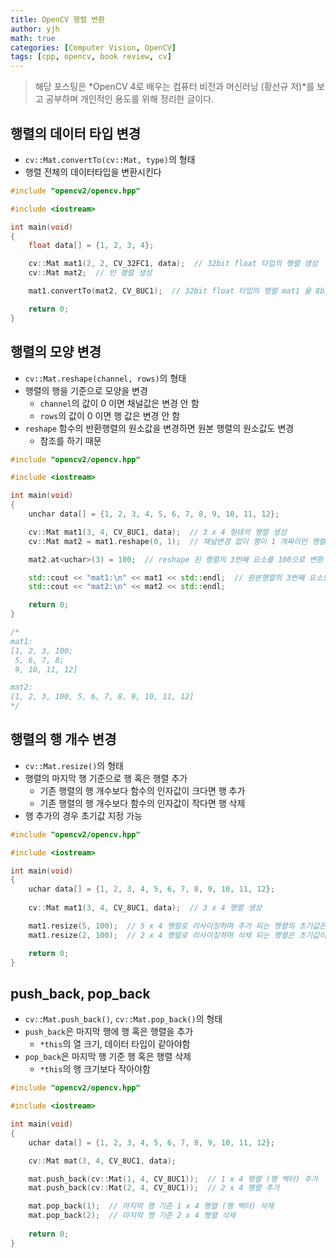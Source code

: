 ```yaml
---
title: OpenCV 행렬 변환
author: yjh
math: true
categories: [Computer Vision, OpenCV]
tags: [cpp, opencv, book review, cv]
---
```


> 해당 포스팅은 *OpenCV 4로 배우는 컴퓨터 비전과 머신러닝 (황선규 저)*를 보고 공부하며 개인적인 용도를 위해 정리한 글이다.

## 행렬의 데이터 타입 변경

- `cv::Mat.convertTo(cv::Mat, type)`의 형태
- 행렬 전체의 데이터타입을 변환시킨다

```cpp
#include "opencv2/opencv.hpp"

#include <iostream>

int main(void)
{
    float data[] = {1, 2, 3, 4};

    cv::Mat mat1(2, 2, CV_32FC1, data);  // 32bit float 타입의 행렬 생성
    cv::Mat mat2;  // 빈 행렬 생성

    mat1.convertTo(mat2, CV_8UC1);  // 32bit float 타입의 행렬 mat1 을 8bit uchar 타입의 행렬로 변환후 mat2 에 복사

    return 0;
}
```

## 행렬의 모양 변경

- `cv::Mat.reshape(channel, rows)`의 형태
- 행렬의 행을 기준으로 모양을 변경
  - `channel`의 값이 0 이면 채널값은 변경 안 함
  - `rows`의 값이 0 이면 행 값은 변경 안 함
- `reshape` 함수의 반환행렬의 원소값을 변경하면 원본 행렬의 원소값도 변경
  - 참조를 하기 때문

```cpp
#include "opencv2/opencv.hpp"

#include <iostream>

int main(void)
{
    unchar data[] = {1, 2, 3, 4, 5, 6, 7, 8, 9, 10, 11, 12};

    cv::Mat mat1(3, 4, CV_8UC1, data);  // 3 x 4 형태의 행렬 생성
    cv::Mat mat2 = mat1.reshape(0, 1);  // 채널변경 없이 행이 1 개짜리인 행렬 반환 (1 x 12)

    mat2.at<uchar>(3) = 100;  // reshape 된 행렬의 3번째 요소를 100으로 변환

    std::cout << "mat1:\n" << mat1 << std::endl;  // 원본행렬의 3번째 요소도 100으로 변경
    std::cout << "mat2:\n" << mat2 << std::endl;

    return 0;
}

/*
mat1:
[1, 2, 3, 100;
 5, 6, 7, 8;
 9, 10, 11, 12]

mat2:
[1, 2, 3, 100, 5, 6, 7, 8, 9, 10, 11, 12]
*/
```

## 행렬의 행 개수 변경

- `cv::Mat.resize()`의 형태
- 행렬의 마지막 행 기준으로 행 혹은 행렬 추가
  - 기존 행렬의 행 개수보다 함수의 인자값이 크다면 행 추가
  - 기존 행렬의 행 개수보다 함수의 인자값이 작다면 행 삭제
- 행 추가의 경우 초기값 지정 가능

```cpp
#include "opencv2/opencv.hpp"

#include <iostream>

int main(void)
{
    uchar data[] = {1, 2, 3, 4, 5, 6, 7, 8, 9, 10, 11, 12};
    
    cv::Mat mat1(3, 4, CV_8UC1, data);  // 3 x 4 행렬 생성

    mat1.resize(5, 100);  // 5 x 4 행렬로 리사이징하며 추가 되는 행렬의 초기값은 100으로 지정
    mat1.resize(2, 100);  // 2 x 4 행렬로 리사이징하며 삭제 되는 행렬은 초기값이 필요 없으므로 100은 무시

    return 0;
}
```

## push_back, pop_back

- `cv::Mat.push_back()`, `cv::Mat.pop_back()`의 형태
- `push_back`은 마지막 행에 행 혹은 행렬을 추가
  - `*this`의 열 크기, 데이터 타입이 같아야함
- `pop_back`은 마지막 행 기준 행 혹은 행렬 삭제
  - `*this`의 행 크기보다 작아야함

```cpp
#include "opencv2/opencv.hpp"

#include <iostream>

int main(void)
{
    uchar data[] = {1, 2, 3, 4, 5, 6, 7, 8, 9, 10, 11, 12};

    cv::Mat mat(3, 4, CV_8UC1, data);

    mat.push_back(cv::Mat(1, 4, CV_8UC1));  // 1 x 4 행렬 (행 벡터) 추가
    mat.push_back(cv::Mat(2, 4, CV_8UC1));  // 2 x 4 행렬 추가

    mat.pop_back(1);  // 마지막 행 기준 1 x 4 행렬 (행 벡터) 삭제
    mat.pop_back(2);  // 마지막 행 기준 2 x 4 행렬 삭제
    
    return 0;
}
```
